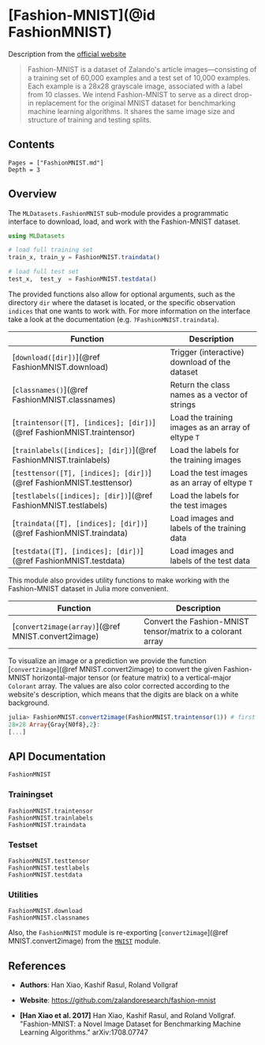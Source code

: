 # [Fashion-MNIST](@id FashionMNIST)

Description from the [official website](https://github.com/zalandoresearch/fashion-mnist)

> Fashion-MNIST is a dataset of Zalando's article
> images—consisting of a training set of 60,000 examples and a
> test set of 10,000 examples. Each example is a 28x28 grayscale
> image, associated with a label from 10 classes. We intend
> Fashion-MNIST to serve as a direct drop-in replacement for the
> original MNIST dataset for benchmarking machine learning
> algorithms. It shares the same image size and structure of
> training and testing splits.

## Contents

```@contents
Pages = ["FashionMNIST.md"]
Depth = 3
```

## Overview

The `MLDatasets.FashionMNIST` sub-module provides a programmatic
interface to download, load, and work with the Fashion-MNIST
dataset.

```julia
using MLDatasets

# load full training set
train_x, train_y = FashionMNIST.traindata()

# load full test set
test_x,  test_y  = FashionMNIST.testdata()
```

The provided functions also allow for optional arguments, such as
the directory `dir` where the dataset is located, or the specific
observation `indices` that one wants to work with. For more
information on the interface take a look at the documentation
(e.g. `?FashionMNIST.traindata`).

Function | Description
---------|-------------
[`download([dir])`](@ref FashionMNIST.download) | Trigger (interactive) download of the dataset
[`classnames()`](@ref FashionMNIST.classnames) | Return the class names as a vector of strings
[`traintensor([T], [indices]; [dir])`](@ref FashionMNIST.traintensor) | Load the training images as an array of eltype `T`
[`trainlabels([indices]; [dir])`](@ref FashionMNIST.trainlabels) | Load the labels for the training images
[`testtensor([T], [indices]; [dir])`](@ref FashionMNIST.testtensor) | Load the test images as an array of eltype `T`
[`testlabels([indices]; [dir])`](@ref FashionMNIST.testlabels) | Load the labels for the test images
[`traindata([T], [indices]; [dir])`](@ref FashionMNIST.traindata) | Load images and labels of the training data
[`testdata([T], [indices]; [dir])`](@ref FashionMNIST.testdata) | Load images and labels of the test data

This module also provides utility functions to make working with
the Fashion-MNIST dataset in Julia more convenient.

Function | Description
---------|-------------
[`convert2image(array)`](@ref MNIST.convert2image) | Convert the Fashion-MNIST tensor/matrix to a colorant array

To visualize an image or a prediction we provide the function
[`convert2image`](@ref MNIST.convert2image) to convert the
given Fashion-MNIST horizontal-major tensor (or feature matrix)
to a vertical-major `Colorant` array. The values are also color
corrected according to the website's description, which means
that the digits are black on a white background.

```julia
julia> FashionMNIST.convert2image(FashionMNIST.traintensor(1)) # first training image
28×28 Array{Gray{N0f8},2}:
[...]
```

## API Documentation

```@docs
FashionMNIST
```

### Trainingset

```@docs
FashionMNIST.traintensor
FashionMNIST.trainlabels
FashionMNIST.traindata
```

### Testset

```@docs
FashionMNIST.testtensor
FashionMNIST.testlabels
FashionMNIST.testdata
```

### Utilities

```@docs
FashionMNIST.download
FashionMNIST.classnames
```

Also, the `FashionMNIST` module is re-exporting [`convert2image`](@ref MNIST.convert2image) from the [`MNIST`](@ref) module.

## References

- **Authors**: Han Xiao, Kashif Rasul, Roland Vollgraf

- **Website**: https://github.com/zalandoresearch/fashion-mnist

- **[Han Xiao et al. 2017]** Han Xiao, Kashif Rasul, and Roland Vollgraf. "Fashion-MNIST: a Novel Image Dataset for Benchmarking Machine Learning Algorithms." arXiv:1708.07747
